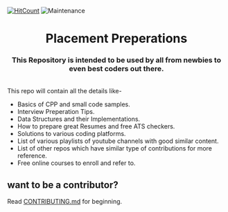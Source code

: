 [![HitCount](http://hits.dwyl.io/GodsEye-07/Placement-Preparations.svg)](http://hits.dwyl.io/GodsEye-07/Placement-Preparations) ![Maintenance](https://img.shields.io/badge/Maintained%3F-yes-green.svg)
<br />
<h1 align="center">
  Placement Preperations
</h1>
<p align="center">
  <h3 align="center">This Repository is intended to be used by all from newbies to even best coders out there.</h3>
  <br />
  This repo will contain all the details like-
  <ul>
    <li>Basics of CPP and small code samples.</li>
    <li>Interview Preperation Tips.</li>
    <li>Data Structures and their Implementations.</li>
    <li>How to prepare great Resumes and free ATS checkers.</li>
    <li>Solutions to various coding platforms.</li>
    <li>List of various playlists of youtube channels with good similar content.</li>
    <li>List of other repos which have similar type of contributions for more reference.</li>
		<li>Free online courses to enroll and refer to.</li>    
  </ul>
</p>

## want to be a contributor?
Read [CONTRIBUTING.md](./CONTRIBUTING.md) for beginning.
